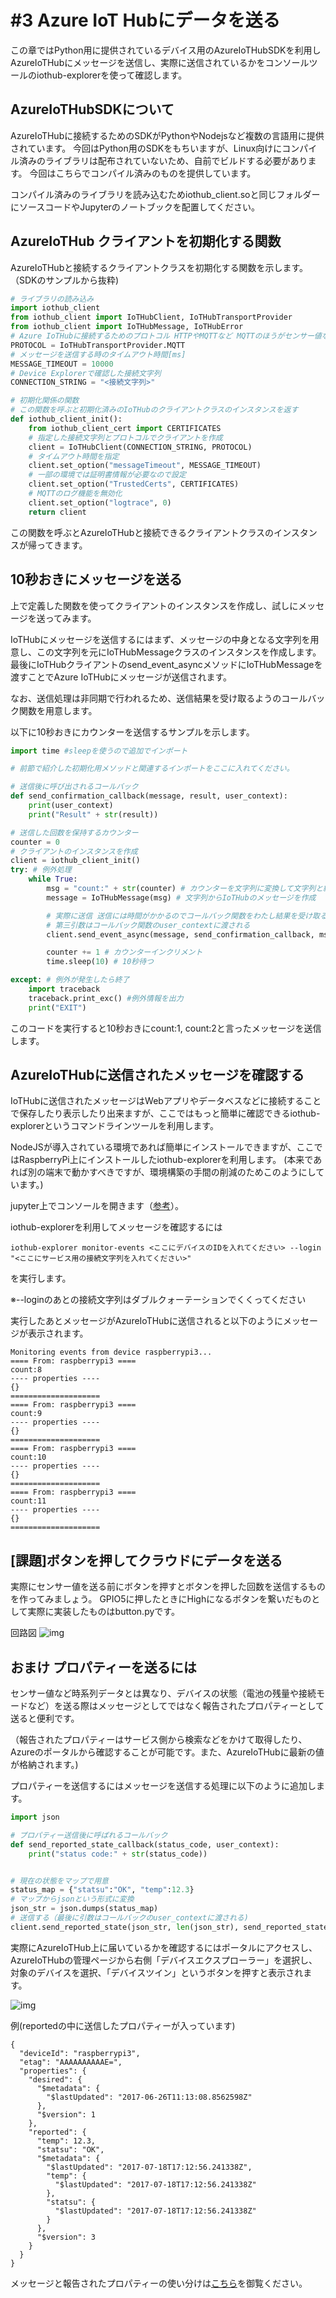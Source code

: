 # #3 Azure IoT Hubにデータを送る
この章ではPython用に提供されているデバイス用のAzureIoTHubSDKを利用しAzureIoTHubにメッセージを送信し、実際に送信されているかをコンソールツールのiothub-explorerを使って確認します。

## AzureIoTHubSDKについて
AzureIoTHubに接続するためのSDKがPythonやNodejsなど複数の言語用に提供されています。
今回はPython用のSDKをもちいますが、Linux向けにコンパイル済みのライブラリは配布されていないため、自前でビルドする必要があります。
今回はこちらでコンパイル済みのものを提供しています。

コンパイル済みのライブラリを読み込むためiothub_client.soと同じフォルダーにソースコードやJupyterのノートブックを配置してください。

## AzureIoTHub クライアントを初期化する関数
AzureIoTHubと接続するクライアントクラスを初期化する関数を示します。（SDKのサンプルから抜粋)

```python
# ライブラリの読み込み
import iothub_client
from iothub_client import IoTHubClient, IoTHubTransportProvider
from iothub_client import IoTHubMessage, IoTHubError
# Azure IoTHubに接続するためのプロトコル HTTPやMQTTなど MQTTのほうがセンサー値などを送るのには向いている
PROTOCOL = IoTHubTransportProvider.MQTT
# メッセージを送信する時のタイムアウト時間[ms]
MESSAGE_TIMEOUT = 10000
# Device Explorerで確認した接続文字列
CONNECTION_STRING = "<接続文字列>"

# 初期化関係の関数
# この関数を呼ぶと初期化済みのIoTHubのクライアントクラスのインスタンスを返す
def iothub_client_init():
    from iothub_client_cert import CERTIFICATES
    # 指定した接続文字列とプロトコルでクライアントを作成
    client = IoTHubClient(CONNECTION_STRING, PROTOCOL)
    # タイムアウト時間を指定
    client.set_option("messageTimeout", MESSAGE_TIMEOUT)
    # 一部の環境では証明書情報が必要なので設定
    client.set_option("TrustedCerts", CERTIFICATES)
    # MQTTのログ機能を無効化
    client.set_option("logtrace", 0)
    return client
```

この関数を呼ぶとAzureIoTHubと接続できるクライアントクラスのインスタンスが帰ってきます。

## 10秒おきにメッセージを送る

上で定義した関数を使ってクライアントのインスタンスを作成し、試しにメッセージを送ってみます。

IoTHubにメッセージを送信するにはまず、メッセージの中身となる文字列を用意し、この文字列を元にIoTHubMessageクラスのインスタンスを作成します。
最後にIoTHubクライアントのsend_event_asyncメソッドにIoTHubMessageを渡すことでAzure IoTHubにメッセージが送信されます。

なお、送信処理は非同期で行われるため、送信結果を受け取るようのコールバック関数を用意します。

以下に10秒おきにカウンターを送信するサンプルを示します。

```python
import time #sleepを使うので追加でインポート

# 前節で紹介した初期化用メソッドと関連するインポートをここに入れてください。

# 送信後に呼び出されるコールバック
def send_confirmation_callback(message, result, user_context):
    print(user_context)
    print("Result" + str(result))

# 送信した回数を保持するカウンター
counter = 0
# クライアントのインスタンスを作成
client = iothub_client_init()
try: # 例外処理
    while True:
        msg = "count:" + str(counter) # カウンターを文字列に変換して文字列と結合しメッセージの中身を作る
        message = IoTHubMessage(msg) # 文字列からIoTHubのメッセージを作成

        # 実際に送信 送信には時間がかかるのでコールバック関数をわたし結果を受け取る
        # 第三引数はコールバック関数のuser_contextに渡される
        client.send_event_async(message, send_confirmation_callback, msg)

        counter += 1 # カウンターインクリメント
        time.sleep(10) # 10秒待つ

except: # 例外が発生したら終了
    import traceback
    traceback.print_exc() #例外情報を出力
    print("EXIT")

```
このコードを実行すると10秒おきにcount:1, count:2と言ったメッセージを送信します。

## AzureIoTHubに送信されたメッセージを確認する
IoTHubに送信されたメッセージはWebアプリやデータベスなどに接続することで保存したり表示したり出来ますが、ここではもっと簡単に確認できるiothub-explorerというコマンドラインツールを利用します。

NodeJSが導入されている環境であれば簡単にインストールできますが、ここではRaspberryPi上にインストールしたiothub-explorerを利用します。
(本来であれば別の端末で動かすべきですが、環境構築の手間の削減のためこのようにしています。)

jupyter上でコンソールを開きます（[参考](../JupyterNoteBook.md)）。

iothub-explorerを利用してメッセージを確認するには

```
iothub-explorer monitor-events <ここにデバイスのIDを入れてください> --login "<ここにサービス用の接続文字列を入れてください>"
```
を実行します。

※--loginのあとの接続文字列はダブルクォーテーションでくくってください

実行したあとメッセージがAzureIoTHubに送信されると以下のようにメッセージが表示されます。

```
Monitoring events from device raspberrypi3...
==== From: raspberrypi3 ====
count:8
---- properties ----
{}
====================
==== From: raspberrypi3 ====
count:9
---- properties ----
{}
====================
==== From: raspberrypi3 ====
count:10
---- properties ----
{}
====================
==== From: raspberrypi3 ====
count:11
---- properties ----
{}
====================
```

## [課題]ボタンを押してクラウドにデータを送る

実際にセンサー値を送る前にボタンを押すとボタンを押した回数を送信するものを作ってみましょう。
GPIO5に押したときにHighになるボタンを繋いだものとして実際に実装したものはbutton.pyです。

回路図
![img](../1/img/16.png)

## おまけ プロパティーを送るには
センサー値など時系列データとは異なり、デバイスの状態（電池の残量や接続モードなど）を送る際はメッセージとしてではなく報告されたプロパティーとして送ると便利です。

（報告されたプロパティーはサービス側から検索などをかけて取得したり、Azureのポータルから確認することが可能です。また、AzureIoTHubに最新の値が格納されます。)

プロパティーを送信するにはメッセージを送信する処理に以下のように追加します。

```python
import json

# プロパティー送信後に呼ばれるコールバック
def send_reported_state_callback(status_code, user_context):
    print("status code:" + str(status_code))


# 現在の状態をマップで用意
status_map = {"statsu":"OK", "temp":12.3}
# マップからjsonという形式に変換
json_str = json.dumps(status_map)
# 送信する（最後に引数はコールバックのuser_contextに渡される)
client.send_reported_state(json_str, len(json_str), send_reported_state_callback, 0)

```
実際にAzureIoTHub上に届いているかを確認するにはポータルにアクセスし、AzureIoTHubの管理ページから右側「デバイスエクスプローラー」を選択し、対象のデバイスを選択、「デバイスツイン」というボタンを押すと表示されます。

![img](./img/01.png)

例(reportedの中に送信したプロパティーが入っています)
```
{
  "deviceId": "raspberrypi3",
  "etag": "AAAAAAAAAAE=",
  "properties": {
    "desired": {
      "$metadata": {
        "$lastUpdated": "2017-06-26T11:13:08.8562598Z"
      },
      "$version": 1
    },
    "reported": {
      "temp": 12.3,
      "statsu": "OK",
      "$metadata": {
        "$lastUpdated": "2017-07-18T17:12:56.241338Z",
        "temp": {
          "$lastUpdated": "2017-07-18T17:12:56.241338Z"
        },
        "statsu": {
          "$lastUpdated": "2017-07-18T17:12:56.241338Z"
        }
      },
      "$version": 3
    }
  }
}

```

メッセージと報告されたプロパティーの使い分けは[こちら](https://docs.microsoft.com/ja-jp/azure/iot-hub/iot-hub-devguide-d2c-guidance)を御覧ください。
